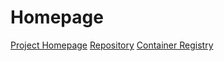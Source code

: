 # Homepage

[Project Homepage](https://gethomepage.dev/)
[Repository](https://github.com/gethomepage/homepage)
[Container Registry](https://ghcr.io/gethomepage/homepage)

